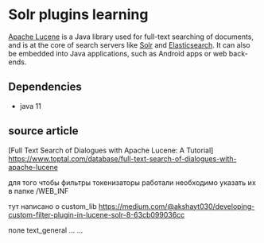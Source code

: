 # Solr plugins  learning

 [Apache Lucene](https://lucene.apache.org/core/) is a Java library used for full-text searching of documents, and is at the core of search servers like [Solr](http://lucene.apache.org/solr/) and [Elasticsearch](https://www.elastic.co/products/elasticsearch). It can also be embedded into Java applications, such as Android apps or web back-ends.

## Dependencies
 * java 11

##  source article
 [Full Text Search of Dialogues with Apache Lucene: A Tutorial] https://www.toptal.com/database/full-text-search-of-dialogues-with-apache-lucene

для того чтобы фильтры токенизаторы работали необходимо указать их в папке /WEB_INF

тут написано о custom_lib
https://medium.com/@akshayt030/developing-custom-filter-plugin-in-lucene-solr-8-63cb099036cc

поле
text_general
...
<filter class="com.se.sample.filter.ReverseFilterFactory"/>
...
```